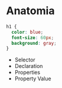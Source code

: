 # Anatomia

````css
h1 {
  color: blue;
  font-size: 60px;
  background: gray;
}
`````

* Selector
* Declaration
* Properties
* Property Value